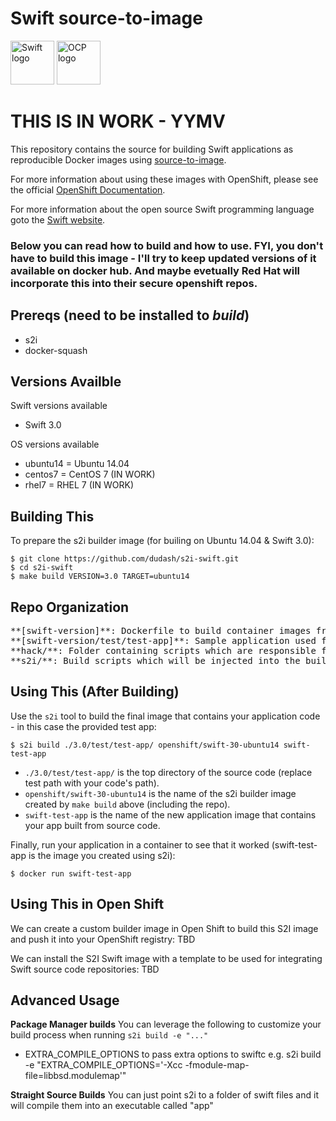Swift source-to-image
====================
<img src="https://swift.org/assets/images/swift.svg" alt="Swift logo" height="70" >
<img src="https://www.openshift.com/images/logos/openshift/Logotype_RH_OpenShift_wLogo_RGB_Gray.svg" alt="OCP logo" height="70" >

<h1>THIS IS IN WORK - YYMV</h1>

This repository contains the source for building Swift applications as reproducible Docker images using [source-to-image](https://github.com/openshift/source-to-image).

For more information about using these images with OpenShift, please see the
official [OpenShift Documentation](https://docs.openshift.org/latest/architecture/core_concepts/builds_and_image_streams.html#source-build).

For more information about the open source Swift programming language goto the [Swift website](https://swift.org).


<h3>Below you can read how to build and how to use.  FYI, you don't have to build this image - I'll try to keep updated versions of it available on docker hub.  And maybe evetually Red Hat will incorporate this into their secure openshift repos.<h3>


Prereqs (need to be installed to *build*)
---------------
* s2i
* docker-squash

Versions Availble
---------------
Swift versions available
* Swift 3.0

OS versions available
* ubuntu14 = Ubuntu 14.04
* centos7 = CentOS 7 (IN WORK)
* rhel7 = RHEL 7 (IN WORK)

Building This
---------------
To prepare the s2i builder image (for builing on Ubuntu 14.04 & Swift 3.0):
```shell
$ git clone https://github.com/dudash/s2i-swift.git
$ cd s2i-swift
$ make build VERSION=3.0 TARGET=ubuntu14
```

Repo Organization
---------------
<pre>
**[swift-version]**: Dockerfile to build container images from
**[swift-version/test/test-app]**: Sample application used for tests
**hack/**: Folder containing scripts which are responsible for the build and test actions performed by the Makefile
**s2i/**: Build scripts which will be injected into the builder image and executed during application source code builds
</pre>

Using This (After Building)
---------------
Use the `s2i` tool to build the final image that contains your application code - in this case the provided test app:
```shell
$ s2i build ./3.0/test/test-app/ openshift/swift-30-ubuntu14 swift-test-app
```
* `./3.0/test/test-app/` is the top directory of the source code (replace test path with your code's path).
* `openshift/swift-30-ubuntu14` is the name of the s2i builder image created by `make build` above (including the repo).
* `swift-test-app` is the name of the new application image that contains your app built from source code.

Finally, run your application in a container to see that it worked (swift-test-app is the image you created using s2i):
```shell
$ docker run swift-test-app
```

Using This in Open Shift
---------------
We can create a custom builder image in Open Shift to build this S2I image and push it into your OpenShift registry:
TBD

We can install the S2I Swift image with a template to be used for integrating Swift source code repositories:
TBD


Advanced Usage
---------------

**Package Manager builds**
You can leverage the following to customize your build process when running `s2i build -e "..."`
* EXTRA_COMPILE_OPTIONS to pass extra options to swiftc
  e.g. s2i build -e "EXTRA_COMPILE_OPTIONS='-Xcc -fmodule-map-file=libbsd.modulemap'"

**Straight Source Builds**
You can just point s2i to a folder of swift files and it will compile them into an executable called "app"
